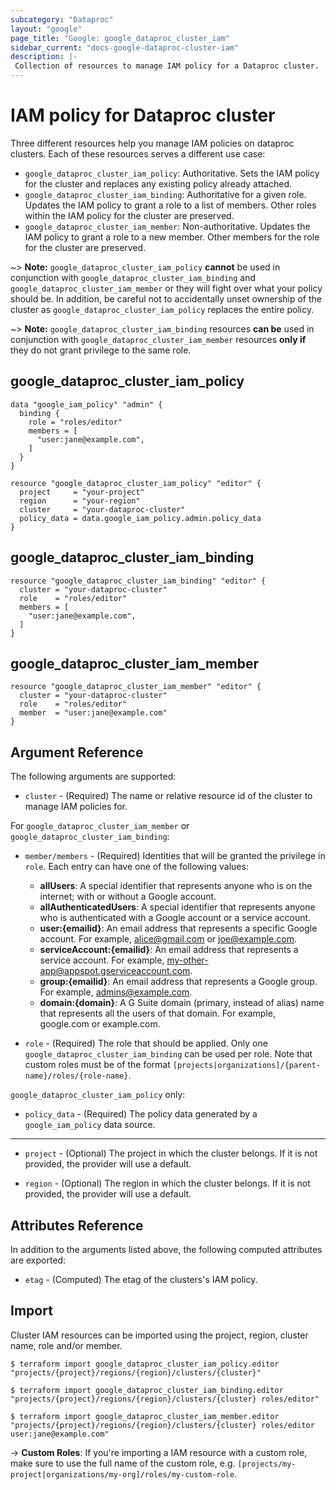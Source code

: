 ```yaml
---
subcategory: "Dataproc"
layout: "google"
page_title: "Google: google_dataproc_cluster_iam"
sidebar_current: "docs-google-dataproc-cluster-iam"
description: |-
 Collection of resources to manage IAM policy for a Dataproc cluster.
---
```


# IAM policy for Dataproc cluster

Three different resources help you manage IAM policies on dataproc clusters. Each of these resources serves a different use case:

* `google_dataproc_cluster_iam_policy`: Authoritative. Sets the IAM policy for the cluster and replaces any existing policy already attached.
* `google_dataproc_cluster_iam_binding`: Authoritative for a given role. Updates the IAM policy to grant a role to a list of members. Other roles within the IAM policy for the cluster are preserved.
* `google_dataproc_cluster_iam_member`: Non-authoritative. Updates the IAM policy to grant a role to a new member. Other members for the role for the cluster are preserved.

~> **Note:** `google_dataproc_cluster_iam_policy` **cannot** be used in conjunction with `google_dataproc_cluster_iam_binding` and `google_dataproc_cluster_iam_member` or they will fight over what your policy should be. In addition, be careful not to accidentally unset ownership of the cluster as `google_dataproc_cluster_iam_policy` replaces the entire policy.

~> **Note:** `google_dataproc_cluster_iam_binding` resources **can be** used in conjunction with `google_dataproc_cluster_iam_member` resources **only if** they do not grant privilege to the same role.

## google\_dataproc\_cluster\_iam\_policy

```hcl
data "google_iam_policy" "admin" {
  binding {
    role = "roles/editor"
    members = [
      "user:jane@example.com",
    ]
  }
}

resource "google_dataproc_cluster_iam_policy" "editor" {
  project     = "your-project"
  region      = "your-region"
  cluster     = "your-dataproc-cluster"
  policy_data = data.google_iam_policy.admin.policy_data
}
```

## google\_dataproc\_cluster\_iam\_binding

```hcl
resource "google_dataproc_cluster_iam_binding" "editor" {
  cluster = "your-dataproc-cluster"
  role    = "roles/editor"
  members = [
    "user:jane@example.com",
  ]
}
```

## google\_dataproc\_cluster\_iam\_member

```hcl
resource "google_dataproc_cluster_iam_member" "editor" {
  cluster = "your-dataproc-cluster"
  role    = "roles/editor"
  member  = "user:jane@example.com"
}
```

## Argument Reference

The following arguments are supported:

* `cluster` - (Required) The name or relative resource id of the cluster to manage IAM policies for.

For `google_dataproc_cluster_iam_member` or `google_dataproc_cluster_iam_binding`:

* `member/members` - (Required) Identities that will be granted the privilege in `role`.
  Each entry can have one of the following values:
  * **allUsers**: A special identifier that represents anyone who is on the internet; with or without a Google account.
  * **allAuthenticatedUsers**: A special identifier that represents anyone who is authenticated with a Google account or a service account.
  * **user:{emailid}**: An email address that represents a specific Google account. For example, alice@gmail.com or joe@example.com.
  * **serviceAccount:{emailid}**: An email address that represents a service account. For example, my-other-app@appspot.gserviceaccount.com.
  * **group:{emailid}**: An email address that represents a Google group. For example, admins@example.com.
  * **domain:{domain}**: A G Suite domain (primary, instead of alias) name that represents all the users of that domain. For example, google.com or example.com.

* `role` - (Required) The role that should be applied. Only one
    `google_dataproc_cluster_iam_binding` can be used per role. Note that custom roles must be of the format
    `[projects|organizations]/{parent-name}/roles/{role-name}`.

`google_dataproc_cluster_iam_policy` only:
* `policy_data` - (Required) The policy data generated by a `google_iam_policy` data source.

- - -

* `project` - (Optional) The project in which the cluster belongs. If it
    is not provided, the provider will use a default.

* `region` - (Optional) The region in which the cluster belongs. If it
    is not provided, the provider will use a default.

## Attributes Reference

In addition to the arguments listed above, the following computed attributes are
exported:

* `etag` - (Computed) The etag of the clusters's IAM policy.

## Import

Cluster IAM resources can be imported using the project, region, cluster name, role and/or member.

```
$ terraform import google_dataproc_cluster_iam_policy.editor "projects/{project}/regions/{region}/clusters/{cluster}"

$ terraform import google_dataproc_cluster_iam_binding.editor "projects/{project}/regions/{region}/clusters/{cluster} roles/editor"

$ terraform import google_dataproc_cluster_iam_member.editor "projects/{project}/regions/{region}/clusters/{cluster} roles/editor user:jane@example.com"
```

-> **Custom Roles**: If you're importing a IAM resource with a custom role, make sure to use the
 full name of the custom role, e.g. `[projects/my-project|organizations/my-org]/roles/my-custom-role`.

